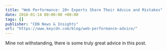 ```yaml
---
title: "Web Performance: 20+ Experts Share Their Advice and Mistakes"
date: 2016-01-14 00:00:00 +00:00
tags: []
publisher: "CDN News & Insights"
url: "https://www.keycdn.com/blog/web-performance-advice/"
---
```


Mine not withstanding, there is some truly great advice in this post.
